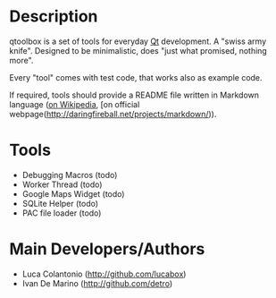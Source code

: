 # Description

qtoolbox is a set of tools for everyday [Qt](http://qt.nokia.com) development. A "swiss army knife".
Designed to be minimalistic, does "just what promised, nothing more".

Every "tool" comes with test code, that works also as example code.

If required, tools should provide a README file written in Markdown language ([on Wikipedia](http://en.wikipedia.org/wiki/Markdown), [on official webpage(http://daringfireball.net/projects/markdown/)).


# Tools

* Debugging Macros (todo)
* Worker Thread (todo)
* Google Maps Widget (todo)
* SQLite Helper (todo)
* PAC file loader (todo)


# Main Developers/Authors

* Luca Colantonio (http://github.com/lucabox)
* Ivan De Marino (http://github.com/detro)
